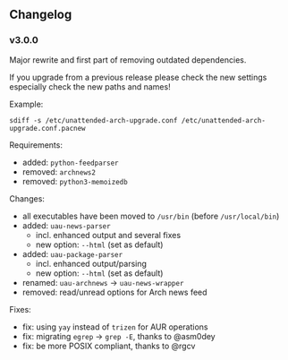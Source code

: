 ## Changelog

### v3.0.0

Major rewrite and first part of removing outdated dependencies.

If you upgrade from a previous release please check the new settings especially check the new paths and names!

Example:

```
sdiff -s /etc/unattended-arch-upgrade.conf /etc/unattended-arch-upgrade.conf.pacnew
```

Requirements:

- added: `python-feedparser`
- removed: `archnews2`
- removed: `python3-memoizedb`

Changes:

- all executables have been moved to `/usr/bin` (before `/usr/local/bin`)
- added: `uau-news-parser`
    - incl. enhanced output and several fixes
    - new option: `--html` (set as default)
- added: `uau-package-parser`
    - incl. enhanced output/parsing
    - new option: `--html` (set as default)
- renamed: `uau-archnews` -> `uau-news-wrapper`
- removed: read/unread options for Arch news feed

Fixes:

- fix: using `yay` instead of `trizen` for AUR operations
- fix: migrating `egrep` -> `grep -E`, thanks to @asm0dey
- fix: be more POSIX compliant, thanks to @rgcv

